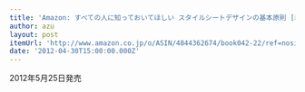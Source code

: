 ```yaml
---
title: 'Amazon: すべての人に知っておいてほしい スタイルシートデザインの基本原則 [単行本]: 秋葉秀樹, 安住 光, 坂本亮介, 千貫りこ, 鍋坂理恵, 林 豊, 比留間和也'
author: azu
layout: post
itemUrl: 'http://www.amazon.co.jp/o/ASIN/4844362674/book042-22/ref=nosim'
date: '2012-04-30T15:00:00.000Z'
---
```

2012年5月25日発売


